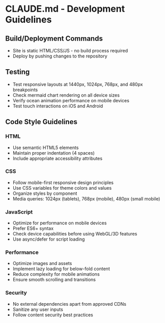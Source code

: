 # CLAUDE.md - Development Guidelines


## Build/Deployment Commands
- Site is static HTML/CSS/JS - no build process required
- Deploy by pushing changes to the repository

## Testing
- Test responsive layouts at 1440px, 1024px, 768px, and 480px breakpoints
- Check mermaid chart rendering on all device sizes
- Verify ocean animation performance on mobile devices
- Test touch interactions on iOS and Android

## Code Style Guidelines

### HTML
- Use semantic HTML5 elements
- Maintain proper indentation (4 spaces)
- Include appropriate accessibility attributes

### CSS
- Follow mobile-first responsive design principles
- Use CSS variables for theme colors and values
- Organize styles by component
- Media queries: 1024px (tablets), 768px (mobile), 480px (small mobile)

### JavaScript
- Optimize for performance on mobile devices
- Prefer ES6+ syntax
- Check device capabilities before using WebGL/3D features
- Use async/defer for script loading

### Performance
- Optimize images and assets
- Implement lazy loading for below-fold content
- Reduce complexity for mobile animations
- Ensure smooth scrolling and transitions

### Security
- No external dependencies apart from approved CDNs
- Sanitize any user inputs
- Follow content security best practices
